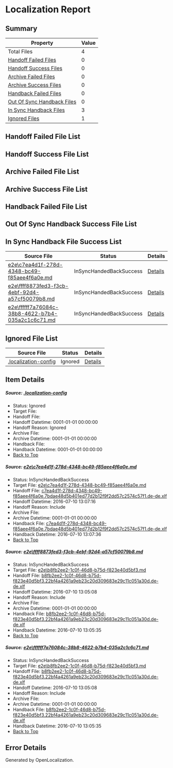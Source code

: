 # <a name='report-top'></a> Localization Report

## Summary
 Property | Value 
 -------- | ----- 
 Total Files | 4
[ Handoff Failed Files ](#handoff-failed-list)| 0
[ Handoff Success Files ](#handoff-success-list)| 0
[ Archive Failed Files ](#archive-failed-list)| 0
[ Archive Success Files ](#archive-success-list)| 0
[ Handback Failed Files ](#handback-failed-list)| 0
[ Out Of Sync Handback Files ](#outofsync-handback-success-list)| 0
[ In Sync Handback Files ](#insync-handback-success-list)| 3
[ Ignored Files ](#ignored-list)| 1

## <a name='handoff-failed-list'></a> Handoff Failed File List

## <a name='handoff-success-list'></a> Handoff Success File List

## <a name='archive-failed-list'></a> Archive Failed File List

## <a name='archive-success-list'></a> Archive Success File List

## <a name='handback-failed-list'></a> Handback Failed File List

## <a name='outofsync-handback-success-list'></a> Out Of Sync Handback Success File List

## <a name='insync-handback-success-list'></a> In Sync Handback File Success List
 Source File | Status | Details 
 ----------- | ------ | ------- 
 [e2e\c7ea4d1f-278d-4348-bc49-f85aee4f6a0e.md](https://github.com/OpenLocalizationTestOrg/oltest/blob/124158244004187e6cb76f6ff9030ca2466f40c1/e2e/c7ea4d1f-278d-4348-bc49-f85aee4f6a0e.md) | InSyncHandedBackSuccess | [Details](#d3fd137a9fd7c5526d488de453c3398e08f0d77d1)
 [e2e\ffff8873fed3-f3cb-4ebf-92d4-a57cf50079b8.md](https://github.com/OpenLocalizationTestOrg/oltest/blob/eb60e5f4d9f5bd629c65bf327acd0283b985902c/e2e/ffff8873fed3-f3cb-4ebf-92d4-a57cf50079b8.md) | InSyncHandedBackSuccess | [Details](#3f2f88016e5b949ef621420e1707ec729c950b6e2)
 [e2e\ffffff7a76084c-38b8-4622-b7b4-035a2c1c6c71.md](https://github.com/OpenLocalizationTestOrg/oltest/blob/124158244004187e6cb76f6ff9030ca2466f40c1/e2e/ffffff7a76084c-38b8-4622-b7b4-035a2c1c6c71.md) | InSyncHandedBackSuccess | [Details](#3f2f88016e5b949ef621420e1707ec729c950b6e3)

## <a name='ignored-list'></a> Ignored File List
 Source File | Status | Details 
 ----------- | ------ | ------- 
 [.localization-config](https://github.com/OpenLocalizationTestOrg/oltest/blob/124158244004187e6cb76f6ff9030ca2466f40c1/.localization-config) | Ignored | [Details](#3d4f252ac210baf56311d7e97dcc2db10974dbd20)

## Item Details
##### <a name='3d4f252ac210baf56311d7e97dcc2db10974dbd20'></a> Source: [.localization-config](https://github.com/OpenLocalizationTestOrg/oltest/blob/124158244004187e6cb76f6ff9030ca2466f40c1/.localization-config)
* Status: Ignored
* Target File: 
* Handoff File: 
* Handoff Datetime: 0001-01-01 00:00:00
* Handoff Reason: Ignored
* Archive File: 
* Archive Datetime: 0001-01-01 00:00:00
* Handback File: 
* Handback Datetime: 0001-01-01 00:00:00
* [Back to Top](#report-top)

##### <a name='d3fd137a9fd7c5526d488de453c3398e08f0d77d1'></a> Source: [e2e\c7ea4d1f-278d-4348-bc49-f85aee4f6a0e.md](https://github.com/OpenLocalizationTestOrg/oltest/blob/124158244004187e6cb76f6ff9030ca2466f40c1/e2e/c7ea4d1f-278d-4348-bc49-f85aee4f6a0e.md)
* Status: InSyncHandedBackSuccess
* Target File: [e2e\c7ea4d1f-278d-4348-bc49-f85aee4f6a0e.md](https://github.com/OpenLocalizationTestOrg/oltest-dede-fly/blob/70fe06c7409d2a5479d4bb0b91b5128e12e1da15/e2e/c7ea4d1f-278d-4348-bc49-f85aee4f6a0e.md)
* Handoff File: [c7ea4d1f-278d-4348-bc49-f85aee4f6a0e.7bdae48d5b401ed77d2b12f9f2dd57c2574c57f1.de-de.xlf](https://github.com/OpenLocalizationTestOrg/olhandoff-e2e/blob/9fc295c9bef8b1410b127f0e29afe9a1ffc8ad2b/ol-handoff/OpenLocalizationTestOrg/oltest-dede-fly/ci/ht/c7ea4d1f-278d-4348-bc49-f85aee4f6a0e.7bdae48d5b401ed77d2b12f9f2dd57c2574c57f1.de-de.xlf)
* Handoff Datetime: 2016-07-10 13:07:16
* Handoff Reason: Include
* Archive File: 
* Archive Datetime: 0001-01-01 00:00:00
* Handback File: [c7ea4d1f-278d-4348-bc49-f85aee4f6a0e.7bdae48d5b401ed77d2b12f9f2dd57c2574c57f1.de-de.xlf](https://github.com/OpenLocalizationTestOrg/olhandback-e2e/blob/78ca06ea764e3add15d00341ee6d72cf7b5a47d5/ol-handback/OpenLocalizationTestOrg/oltest-dede-fly/ci/ht/c7ea4d1f-278d-4348-bc49-f85aee4f6a0e.7bdae48d5b401ed77d2b12f9f2dd57c2574c57f1.de-de.xlf)
* Handback Datetime: 2016-07-10 13:07:36
* [Back to Top](#report-top)

##### <a name='3f2f88016e5b949ef621420e1707ec729c950b6e2'></a> Source: [e2e\ffff8873fed3-f3cb-4ebf-92d4-a57cf50079b8.md](https://github.com/OpenLocalizationTestOrg/oltest/blob/eb60e5f4d9f5bd629c65bf327acd0283b985902c/e2e/ffff8873fed3-f3cb-4ebf-92d4-a57cf50079b8.md)
* Status: InSyncHandedBackSuccess
* Target File: [e2e\b8fb2ee2-1c0f-46d8-b75d-f823e40d5bf3.md](https://github.com/OpenLocalizationTestOrg/oltest-dede-fly/blob/dda63fa5face281b3df5ffb4e3ed5ec464d7472e/e2e/b8fb2ee2-1c0f-46d8-b75d-f823e40d5bf3.md)
* Handoff File: [b8fb2ee2-1c0f-46d8-b75d-f823e40d5bf3.22bf4a4261a9eb23c20d309683e29c11c051a30d.de-de.xlf](https://github.com/OpenLocalizationTestOrg/olhandoff-e2e/blob/1fba066b9a3e8f5105d4044cdaa5ce314743c565/ol-handoff/OpenLocalizationTestOrg/oltest-dede-fly/ci/ht/b8fb2ee2-1c0f-46d8-b75d-f823e40d5bf3.22bf4a4261a9eb23c20d309683e29c11c051a30d.de-de.xlf)
* Handoff Datetime: 2016-07-10 13:05:08
* Handoff Reason: Include
* Archive File: 
* Archive Datetime: 0001-01-01 00:00:00
* Handback File: [b8fb2ee2-1c0f-46d8-b75d-f823e40d5bf3.22bf4a4261a9eb23c20d309683e29c11c051a30d.de-de.xlf](https://github.com/OpenLocalizationTestOrg/olhandback-e2e/blob/9a97ca57a0e397435143bb78dcec1927d20a2640/ol-handback/OpenLocalizationTestOrg/oltest-dede-fly/ci/ht/b8fb2ee2-1c0f-46d8-b75d-f823e40d5bf3.22bf4a4261a9eb23c20d309683e29c11c051a30d.de-de.xlf)
* Handback Datetime: 2016-07-10 13:05:35
* [Back to Top](#report-top)

##### <a name='3f2f88016e5b949ef621420e1707ec729c950b6e3'></a> Source: [e2e\ffffff7a76084c-38b8-4622-b7b4-035a2c1c6c71.md](https://github.com/OpenLocalizationTestOrg/oltest/blob/124158244004187e6cb76f6ff9030ca2466f40c1/e2e/ffffff7a76084c-38b8-4622-b7b4-035a2c1c6c71.md)
* Status: InSyncHandedBackSuccess
* Target File: [e2e\b8fb2ee2-1c0f-46d8-b75d-f823e40d5bf3.md](https://github.com/OpenLocalizationTestOrg/oltest-dede-fly/blob/dda63fa5face281b3df5ffb4e3ed5ec464d7472e/e2e/b8fb2ee2-1c0f-46d8-b75d-f823e40d5bf3.md)
* Handoff File: [b8fb2ee2-1c0f-46d8-b75d-f823e40d5bf3.22bf4a4261a9eb23c20d309683e29c11c051a30d.de-de.xlf](https://github.com/OpenLocalizationTestOrg/olhandoff-e2e/blob/1fba066b9a3e8f5105d4044cdaa5ce314743c565/ol-handoff/OpenLocalizationTestOrg/oltest-dede-fly/ci/ht/b8fb2ee2-1c0f-46d8-b75d-f823e40d5bf3.22bf4a4261a9eb23c20d309683e29c11c051a30d.de-de.xlf)
* Handoff Datetime: 2016-07-10 13:05:08
* Handoff Reason: Include
* Archive File: 
* Archive Datetime: 0001-01-01 00:00:00
* Handback File: [b8fb2ee2-1c0f-46d8-b75d-f823e40d5bf3.22bf4a4261a9eb23c20d309683e29c11c051a30d.de-de.xlf](https://github.com/OpenLocalizationTestOrg/olhandback-e2e/blob/9a97ca57a0e397435143bb78dcec1927d20a2640/ol-handback/OpenLocalizationTestOrg/oltest-dede-fly/ci/ht/b8fb2ee2-1c0f-46d8-b75d-f823e40d5bf3.22bf4a4261a9eb23c20d309683e29c11c051a30d.de-de.xlf)
* Handback Datetime: 2016-07-10 13:05:35
* [Back to Top](#report-top)


## Error Details

Generated by OpenLocalization.
